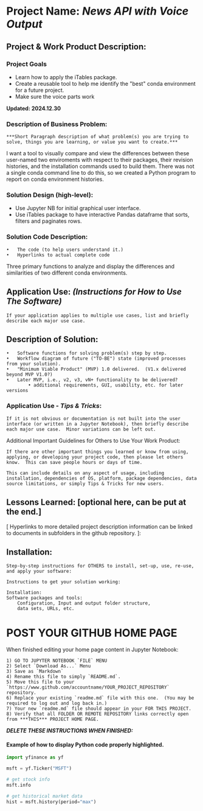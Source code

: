 # Project Name: ***News API with Voice Output***

## Project & Work Product Description: 
### Project Goals 
 - Learn how to apply the iTables package.
 - Create a reusable tool to help me identify the "best" conda environment for a future project.
 - Make sure the voice parts work

**Updated: 2024.12.30**

### Description of Business Problem:
    ***Short Paragraph description of what problem(s) you are trying to solve, things you are learning, or value you want to create.***

I want a tool to visually compare and view the differences between these user-named two enviroments with respect to their packages, their revision histories, and the installation commands used to build them. There was not a single conda command line to do this, so we created a Python program to report on conda environment histories.


### Solution Design (high-level):

- Use Jupyter NB for initial graphical user interface.
- Use iTables package to have interactive Pandas dataframe that sorts, filters and paginates rows.


### Solution Code Description: 
    •	The code (to help users understand it.)
    •	Hyperlinks to actual complete code  

Three primary functions to analyze and display the differences and similarities of two different conda environments.  

## Application Use: ***(Instructions for How to Use The Software)*** 
    If your application applies to multiple use cases, list and briefly describe each major use case. 

## Description of Solution:
    •	Software functions for solving problem(s) step by step.
    •	Workflow diagram of future ("TO-BE") state (improved processes from your solution).
    •	"Minimum Viable Product" (MVP) 1.0 delivered.  (V1.x delivered beyond MVP V1.0?)
    •	Later MVP, i.e., v2, v3, vN+ functionality to be delivered? 
            • additional requirements, GUI, usability, etc. for later versions

### Application Use - ***Tips & Tricks***:    

    If it is not obvious or documentation is not built into the user interface (or written in a Jupyter Notebook), then briefly describe each major use case.  Minor variations can be left out. 
Additional Important Guidelines for Others to Use Your Work Product:

    If there are other important things you learned or know from using, applying, or developing your project code, then please let others know.  This can save people hours or days of time. 
    
    This can include details on any aspect of usage, including installation, dependencies of OS, platform, package dependencies, data source limitations, or simply Tips & Tricks for new users.  
    

## Lessons Learned: [optional here, can be put at the end.]

[ Hyperlinks to more detailed project description information can be linked to documents in subfolders in the github repository. ]:

## Installation:

    Step-by-step instructions for OTHERS to install, set-up, use, re-use, and apply your software:   

    Instructions to get your solution working:

    Installation: 
    Software packages and tools:
        Configuration, Input and output folder structure, 
        data sets, URLs, etc.

# POST YOUR GITHUB HOME PAGE

When finished editing your home page content in Jupyter Notebook: 

    1) GO TO JUPYTER NOTEBOOK `FILE` MENU
    2) Select `Download As...` Menu
    3) Save as `Markdown`
    4) Rename this file to simply `README.md`.
    5) Move this file to your `https://www.github.com/accountname/YOUR_PROJECT_REPOSITORY` repository.
    6) Replace your existing `readme.md` file with this one.  (You may be required to log out and log back in.)
    7) Your new `readme.md` file should appear in your FOR THIS PROJECT.
    8) Verify that all FOLDER OR REMOTE REPOSITORY links correctly open from ***THIS*** PROJECT HOME PAGE.
    
***DELETE THESE INSTRUCTIONS WHEN FINISHED:***

#### Example of how to display Python code properly highlighted.

```python
import yfinance as yf

msft = yf.Ticker("MSFT")

# get stock info
msft.info

# get historical market data
hist = msft.history(period="max")
```


